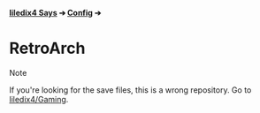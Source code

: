 **[liledix4 Says](../../README.md) ➔ [Config](../README.md) ➔**

# RetroArch

> [!NOTE]
> If you're looking for the save files, this is a wrong repository. Go to [liledix4/Gaming](https://github.com/liledix4/Gaming).